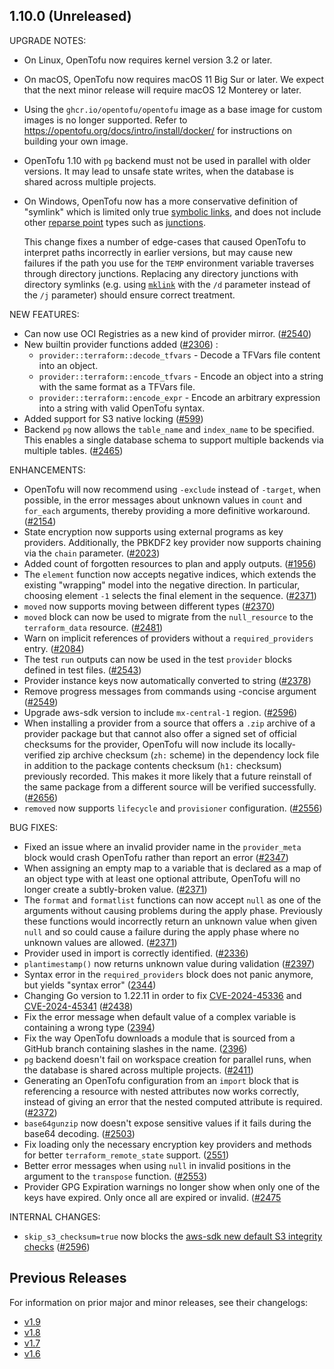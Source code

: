 ## 1.10.0 (Unreleased)

UPGRADE NOTES:

* On Linux, OpenTofu now requires kernel version 3.2 or later.
* On macOS, OpenTofu now requires macOS 11 Big Sur or later. We expect that the next minor release will require macOS 12 Monterey or later.
* Using the `ghcr.io/opentofu/opentofu` image as a base image for custom images is no longer supported. Refer to https://opentofu.org/docs/intro/install/docker/ for instructions on building your own image.
* OpenTofu 1.10 with `pg` backend must not be used in parallel with older versions. It may lead to unsafe state writes, when the database is shared across multiple projects.
* On Windows, OpenTofu now has a more conservative definition of "symlink" which is limited only true [symbolic links](https://learn.microsoft.com/en-us/windows/win32/fileio/symbolic-links), and does not include other [reparse point](https://learn.microsoft.com/en-us/windows/win32/fileio/reparse-points) types such as [junctions](https://learn.microsoft.com/en-us/windows/win32/fileio/hard-links-and-junctions#junctions).

    This change fixes a number of edge-cases that caused OpenTofu to interpret paths incorrectly in earlier versions, but may cause new failures if the path you use for the `TEMP` environment variable traverses through directory junctions. Replacing any directory junctions with directory symlinks (e.g. using [`mklink`](https://learn.microsoft.com/en-us/windows-server/administration/windows-commands/mklink) with the `/d` parameter instead of the `/j` parameter) should ensure correct treatment.

NEW FEATURES:

- Can now use OCI Registries as a new kind of provider mirror. ([#2540](https://github.com/opentofu/opentofu/issues/2540))
- New builtin provider functions added ([#2306](https://github.com/opentofu/opentofu/pull/2306)) :
    - `provider::terraform::decode_tfvars` - Decode a TFVars file content into an object.
    - `provider::terraform::encode_tfvars` - Encode an object into a string with the same format as a TFVars file.
    - `provider::terraform::encode_expr` - Encode an arbitrary expression into a string with valid OpenTofu syntax.
- Added support for S3 native locking ([#599](https://github.com/opentofu/opentofu/issues/599))
- Backend `pg` now allows the `table_name` and `index_name` to be specified. This enables a single database schema to support multiple backends via multiple tables. ([#2465](https://github.com/opentofu/opentofu/pull/2465))

ENHANCEMENTS:

* OpenTofu will now recommend using `-exclude` instead of `-target`, when possible, in the error messages about unknown values in `count` and `for_each` arguments, thereby providing a more definitive workaround. ([#2154](https://github.com/opentofu/opentofu/pull/2154))
* State encryption now supports using external programs as key providers. Additionally, the PBKDF2 key provider now supports chaining via the `chain` parameter. ([#2023](https://github.com/opentofu/opentofu/pull/2023))
* Added count of forgotten resources to plan and apply outputs. ([#1956](https://github.com/opentofu/opentofu/issues/1956))
* The `element` function now accepts negative indices, which extends the existing "wrapping" model into the negative direction. In particular, choosing element `-1` selects the final element in the sequence. ([#2371](https://github.com/opentofu/opentofu/pull/2371))
* `moved` now supports moving between different types ([#2370](https://github.com/opentofu/opentofu/pull/2370))
* `moved` block can now be used to migrate from the `null_resource` to the `terraform_data` resource. ([#2481](https://github.com/opentofu/opentofu/pull/2481))
* Warn on implicit references of providers without a `required_providers` entry. ([#2084](https://github.com/opentofu/opentofu/issues/2084))
* The test `run` outputs can now be used in the test `provider` blocks defined in test files. ([#2543](https://github.com/opentofu/opentofu/pull/2543))
* Provider instance keys now automatically converted to string ([#2378](https://github.com/opentofu/opentofu/issues/2378))
* Remove progress messages from commands using -concise argument ([#2549](https://github.com/opentofu/opentofu/issues/2549))
* Upgrade aws-sdk version to include `mx-central-1` region. ([#2596](https://github.com/opentofu/opentofu/pull/2596))
* When installing a provider from a source that offers a `.zip` archive of a provider package but that cannot also offer a signed set of official checksums for the provider, OpenTofu will now include its locally-verified zip archive checksum (`zh:` scheme) in the dependency lock file in addition to the package contents checksum (`h1:` checksum) previously recorded. This makes it more likely that a future reinstall of the same package from a different source will be verified successfully. ([#2656](https://github.com/opentofu/opentofu/pull/2656))
* `removed` now supports `lifecycle` and `provisioner` configuration. ([#2556](https://github.com/opentofu/opentofu/issues/2556))

BUG FIXES:

- Fixed an issue where an invalid provider name in the `provider_meta` block would crash OpenTofu rather than report an error ([#2347](https://github.com/opentofu/opentofu/pull/2347))
- When assigning an empty map to a variable that is declared as a map of an object type with at least one optional attribute, OpenTofu will no longer create a subtly-broken value. ([#2371](https://github.com/opentofu/opentofu/pull/2371))
- The `format` and `formatlist` functions can now accept `null` as one of the arguments without causing problems during the apply phase. Previously these functions would incorrectly return an unknown value when given `null` and so could cause a failure during the apply phase where no unknown values are allowed. ([#2371](https://github.com/opentofu/opentofu/pull/2371))
- Provider used in import is correctly identified. ([#2336](https://github.com/opentofu/opentofu/pull/2336))
- `plantimestamp()` now returns unknown value during validation ([#2397](https://github.com/opentofu/opentofu/issues/2397))
- Syntax error in the `required_providers` block does not panic anymore, but yields "syntax error" ([2344](https://github.com/opentofu/opentofu/issues/2344))
- Changing Go version to 1.22.11 in order to fix [CVE-2024-45336](https://cve.mitre.org/cgi-bin/cvename.cgi?name=CVE-2024-45336) and [CVE-2024-45341](https://cve.mitre.org/cgi-bin/cvename.cgi?name=CVE-2024-45341) ([#2438](https://github.com/opentofu/opentofu/pull/2438))
- Fix the error message when default value of a complex variable is containing a wrong type ([2394](https://github.com/opentofu/opentofu/issues/2394))
- Fix the way OpenTofu downloads a module that is sourced from a GitHub branch containing slashes in the name. ([2396](https://github.com/opentofu/opentofu/issues/2396))
- `pg` backend doesn't fail on workspace creation for parallel runs, when the database is shared across multiple projects. ([#2411](https://github.com/opentofu/opentofu/pull/2411))
- Generating an OpenTofu configuration from an `import` block that is referencing a resource with nested attributes now works correctly, instead of giving an error that the nested computed attribute is required. ([#2372](https://github.com/opentofu/opentofu/issues/2372)) 
- `base64gunzip` now doesn't expose sensitive values if it fails during the base64 decoding. ([#2503](https://github.com/opentofu/opentofu/pull/2503))
- Fix loading only the necessary encryption key providers and methods for better `terraform_remote_state` support. ([2551](https://github.com/opentofu/opentofu/issues/2551))
- Better error messages when using `null` in invalid positions in the argument to the `transpose` function. ([#2553](https://github.com/opentofu/opentofu/pull/2553))
- Provider GPG Expiration warnings no longer show when only one of the keys have expired. Only once all are expired or invalid. ([#2475](https://github.com/opentofu/opentofu/issues/2475)

INTERNAL CHANGES:
- `skip_s3_checksum=true` now blocks the [aws-sdk new default S3 integrity checks](https://github.com/aws/aws-sdk-go-v2/discussions/2960) ([#2596](https://github.com/opentofu/opentofu/pull/2596))

## Previous Releases

For information on prior major and minor releases, see their changelogs:

- [v1.9](https://github.com/opentofu/opentofu/blob/v1.9/CHANGELOG.md)
- [v1.8](https://github.com/opentofu/opentofu/blob/v1.8/CHANGELOG.md)
- [v1.7](https://github.com/opentofu/opentofu/blob/v1.7/CHANGELOG.md)
- [v1.6](https://github.com/opentofu/opentofu/blob/v1.6/CHANGELOG.md)

